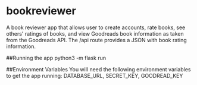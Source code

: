 # bookreviewer
A book reviewer app that allows user to create accounts, rate books, see others' ratings of books, and view Goodreads book 
information as taken from the Goodreads API. The /api route provides a JSON with book rating information. 

##Running the app
python3 -m flask run

##Environment Variables
You will need the following environment variables to get the app running: 
DATABASE_URL,
SECRET_KEY,
GOODREAD_KEY



